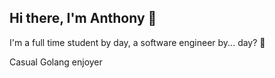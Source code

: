 ## Hi there, I'm Anthony 👋
I'm a full time student by day,
a software engineer by... day? 🤔

Casual Golang enjoyer 
